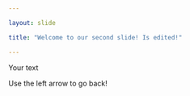 ```yaml
---

layout: slide

title: "Welcome to our second slide! Is edited!"

---
```


Your text

Use the left arrow to go back!
